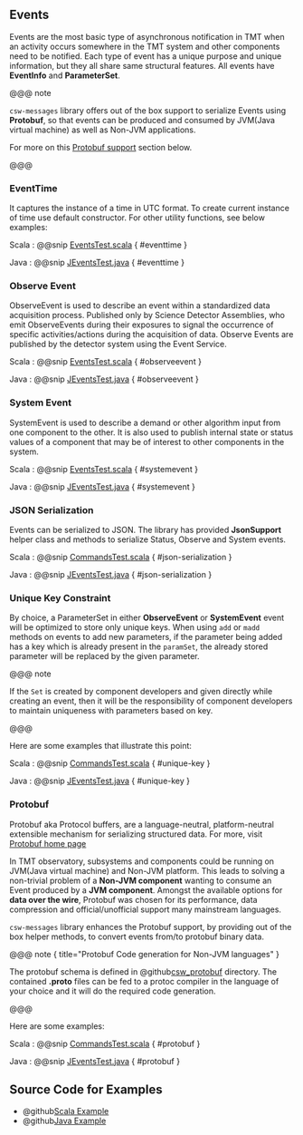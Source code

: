 ## Events

Events are the most basic type of asynchronous notification in TMT when an activity occurs somewhere in the TMT system and other components need to be notified. Each type of event has a unique purpose and unique information, but they all share same structural features. All events have **EventInfo** and **ParameterSet**.

@@@ note

`csw-messages` library offers out of the box support to serialize Events using **Protobuf**, so that events can be produced and consumed by JVM(Java virtual machine) as well as Non-JVM applications.

For more on this [Protobuf support](events.html#protobuf) section below.

@@@

### EventTime
It captures the instance of a time in UTC format. To create current instance of time use default constructor. For other utility functions, see below examples:

Scala
:   @@snip [EventsTest.scala](../../../../examples/src/test/scala/csw/services/messages/EventsTest.scala) { #eventtime }

Java
:   @@snip [JEventsTest.java](../../../../examples/src/test/java/csw/services/messages/JEventsTest.java) { #eventtime }
   
### Observe Event

ObserveEvent is used to describe an event within a standardized data acquisition process. Published only by Science Detector Assemblies, who emit ObserveEvents during their exposures to signal the occurrence of specific activities/actions during the acquisition of data. Observe Events are published by the detector system using the Event Service.

Scala
:   @@snip [EventsTest.scala](../../../../examples/src/test/scala/csw/services/messages/EventsTest.scala) { #observeevent }

Java
:   @@snip [JEventsTest.java](../../../../examples/src/test/java/csw/services/messages/JEventsTest.java) { #observeevent }


### System Event

SystemEvent is used to describe a demand or other algorithm input from one component to the other. It is also used to publish internal state or status values of a component
that may be of interest to other components in the system.

Scala
:   @@snip [EventsTest.scala](../../../../examples/src/test/scala/csw/services/messages/EventsTest.scala) { #systemevent }

Java
:   @@snip [JEventsTest.java](../../../../examples/src/test/java/csw/services/messages/JEventsTest.java) { #systemevent }


### JSON Serialization
Events can be serialized to JSON. The library has provided **JsonSupport** helper class and methods to serialize Status, Observe and System events.

Scala
:   @@snip [CommandsTest.scala](../../../../examples/src/test/scala/csw/services/messages/EventsTest.scala) { #json-serialization }

Java
:   @@snip [JEventsTest.java](../../../../examples/src/test/java/csw/services/messages/JEventsTest.java) { #json-serialization }

### Unique Key Constraint

By choice, a ParameterSet in either **ObserveEvent** or **SystemEvent** event will be optimized to store only unique keys. 
When using `add` or `madd` methods on events to add new parameters, if the parameter being added has a key which is already present in the `paramSet`,
the already stored parameter will be replaced by the given parameter. 
 
@@@ note

If the `Set` is created by component developers and given directly while creating an event, then it will be the responsibility of component developers to maintain uniqueness with
parameters based on key.

@@@    

Here are some examples that illustrate this point:

Scala
:   @@snip [CommandsTest.scala](../../../../examples/src/test/scala/csw/services/messages/EventsTest.scala) { #unique-key }

Java
:   @@snip [JEventsTest.java](../../../../examples/src/test/java/csw/services/messages/JEventsTest.java) { #unique-key }

### Protobuf

Protobuf aka Protocol buffers, are a language-neutral, platform-neutral extensible mechanism for serializing structured data. For more, visit [Protobuf home page](https://developers.google.com/protocol-buffers/)

In TMT observatory, subsystems and components could be running on JVM(Java virtual machine) and Non-JVM platform. This leads to solving a non-trivial problem of a **Non-JVM component** wanting to consume an Event produced by a **JVM component**. Amongst the available options for **data over the wire**, Protobuf was chosen for its performance, data compression and official/unofficial support many mainstream languages.      

`csw-messages` library enhances the Protobuf support, by providing out of the box helper methods, to convert events from/to protobuf binary data.

@@@ note { title="Protobuf Code generation for Non-JVM languages" }

The protobuf schema is defined in @github[csw_protobuf](/csw-messages/src/main/protobuf/csw_protobuf/) directory. The contained **.proto** files can be fed to a protoc compiler in the language of your choice and it will do the required code generation. 

@@@

Here are some examples:

Scala
:   @@snip [CommandsTest.scala](../../../../examples/src/test/scala/csw/services/messages/EventsTest.scala) { #protobuf }

Java
:   @@snip [JEventsTest.java](../../../../examples/src/test/java/csw/services/messages/JEventsTest.java) { #protobuf }

## Source Code for Examples

* @github[Scala Example](/examples/src/test/scala/csw/services/messages/EventsTest.scala)
* @github[Java Example](/examples/src/test/java/csw/services/messages/JEventsTest.java)